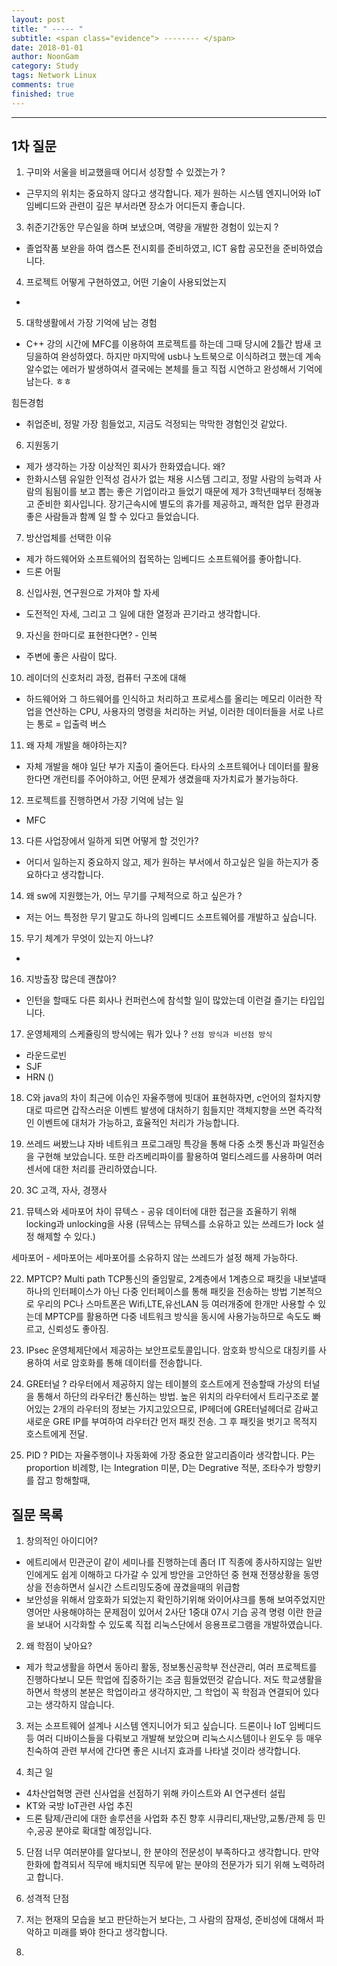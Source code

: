 ```yaml
---
layout: post
title: " ----- "
subtitle: <span class="evidence"> -------- </span>
date: 2018-01-01
author: NoonGam
category: Study
tags: Network Linux
comments: true
finished: true
---
```


---



## 1차 질문

1. 구미와 서울을 비교했을때 어디서 성장할 수 있겠는가 ?
- 근무지의 위치는 중요하지 않다고 생각합니다. 제가 원하는 시스템 엔지니어와 IoT 임베디드와
관련이 깊은 부서라면 장소가 어디든지 좋습니다.

3. 취준기간동안 무슨일을 하며 보냈으며, 역량을 개발한 경험이 있는지 ?
- 졸업작품 보완을 하여 캡스톤 전시회를 준비하였고, ICT 융합 공모전을 준비하였습니다.

4. 프로젝트 어떻게 구현하였고, 어떤 기술이 사용되었는지
-

5. 대학생활에서 가장 기억에 남는 경험
- C++ 강의 시간에 MFC를 이용하여 프로젝트를 하는데 그때 당시에 2틀간 밤새 코딩을하여 완성하였다.
하지만 마지막에 usb나 노트북으로 이식하려고 했는데 계속 알수없는 에러가 발생하여서 결국에는 본체를 들고
직접 시연하고 완성해서 기억에 남는다. ㅎㅎ

힘든경험
- 취업준비, 정말 가장 힘들었고, 지금도 걱정되는 막막한 경험인것 같았다.


6. 지원동기
- 제가 생각하는 가장 이상적인 회사가 한화였습니다.
왜?
- 한화시스템 유일한 인적성 검사가 없는 채용 시스템 그리고, 정말 사람의 능력과 사람의 됨됨이를 보고 뽑는 좋은 기업이라고
들었기 때문에 제가 3학년때부터 정해놓고 준비한 회사입니다.
장기근속시에 별도의 휴가를 제공하고, 쾌적한 업무 환경과 좋은 사람들과 함꼐 일 할 수 있다고 들었습니다.

7. 방산업체를 선택한 이유
- 제가 하드웨어와 소프트웨어의 접목하는 임베디드 소프트웨어를 좋아합니다.
- 드론 어필

8. 신입사원, 연구원으로 가져야 할 자세
- 도전적인 자세, 그리고 그 일에 대한 열정과 끈기라고 생각합니다.

9. 자신을 한마디로 표현한다면? - 인복
- 주변에 좋은 사람이 많다.

10. 레이더의 신호처리 과정, 컴퓨터 구조에 대해
-   하드웨어와 그 하드웨어를 인식하고 처리하고 프로세스를 올리는 메모리
이러한 작업을 연산하는 CPU, 사용자의 명령을 처리하는 커널, 이러한 데이터들을 서로 나르는 통로 = 입출력 버스


11. 왜 자체 개발을 해야하는지?
- 자체 개발을 해야 일단 부가 지출이 줄어든다. 타사의 소프트웨어나 데이터를 활용 한다면 개런티를 주어야하고,
어떤 문제가 생겼을때 자가치료가 불가능하다.

12. 프로젝트를 진행하면서 가장 기억에 남는 일
- MFC

13. 다른 사업장에서 일하게 되면 어떻게 할 것인가?
- 어디서 일하는지 중요하지 않고, 제가 원하는 부서에서 하고싶은 일을 하는지가 중요하다고 생각합니다.

14. 왜 sw에 지원했는가, 어느 무기를 구체적으로 하고 싶은가 ?
- 저는 어느 특정한 무기 말고도 하나의 임베디드 소프트웨어를 개발하고 싶습니다.

15. 무기 체계가 무엇이 있는지 아느냐?
-

16. 지방출장 많은데 괜찮아?
- 인턴을 할때도 다른 회사나 컨퍼런스에 참석할 일이 많았는데 이런걸 즐기는 타입입니다.

17. 운영체제의 스케쥴링의 방식에는 뭐가 있나 ?
`선점 방식과 비선점 방식`
- 라운드로빈
- SJF
- HRN ()

18. C와 java의 차이
최근에 이슈인 자율주행에 빗대어 표현하자면, c언어의 절차지향대로 따르면 갑작스러운 이벤트 발생에 대처하기 힘들지만
객체지향을 쓰면 즉각적인 이벤트에 대처가 가능하고, 효율적인 처리가 가능합니다.

19. 쓰레드 써봤느냐
자바 네트워크 프로그래밍 특강을 통해 다중 소켓 통신과 파일전송을 구현해 보았습니다.
또한 라즈베리파이를 활용하여 멀티스레드를 사용하며 여러 센서에 대한 처리를 관리하였습니다.

20. 3C 고객, 자사, 경쟁사


21. 뮤텍스와 세마포어 차이
뮤텍스 - 공유 데이터에 대한 접근을 죠율하기 위해 locking과 unlocking을 사용
(뮤텍스는 뮤텍스를 소유하고 있는 쓰레드가 lock 설정 해제할 수 있다.)

세마포어 - 세마포어는 세마포어를 소유하지 않는 쓰레드가 설정 해제 가능하다.

22. MPTCP?
Multi path TCP통신의 줄임말로, 2계층에서 1계층으로 패킷을 내보낼때 하나의 인터페이스가 아닌 다중 인터페이스를 통해 패킷을 전송하는 방법
기본적으로 우리의 PC나 스마트폰은 Wifi,LTE,유선LAN 등 여러개중에 한개만 사용할 수 있는데 MPTCP를 활용하면
다중 네트워크 방식을 동시에 사용가능하므로 속도도 빠르고, 신뢰성도 좋아짐.

23. IPsec
운영체제단에서 제공하는 보안프로토콜입니다. 암호화 방식으로 대칭키를 사용하여 서로 암호화를 통해 데이터를 전송합니다.

24. GRE터널 ?
라우터에서 제공하지 않는 테이블의 호스트에게 전송할때 가상의 터널을 통해서 하단의 라우터간 통신하는 방법.
높은 위치의 라우터에서 트리구조로 붙어있는 2개의 라우터의 정보는 가지고있으므로, IP헤더에 GRE터널헤더로 감싸고 새로운 GRE IP를 부여하여 라우터간 먼저 패킷 전송.
그 후 패킷을 벗기고 목적지 호스트에게 전달.


25. PID ?
PID는 자율주행이나 자동화에 가장 중요한 알고리즘이라 생각합니다.
P는 proportion 비례항,
I는 Integration 미분,
D는 Degrative 적분,
조타수가 방향키를 잡고 항해할때,


## 질문 목록

1. 창의적인 아이디어?
- 에트리에서 민관군이 같이 세미나를 진행하는데 좀더 IT 직종에 종사하지않는 일반인에게도 쉽게 이해하고 다가갈 수 있게
방안을 고안하던 중 현재 전쟁상황을 동영상을 전송하면서 실시간 스트리밍도중에 끊겼을때의 위급함
- 보안성을 위해서 암호화가 되었는지 확인하기위해 와이어샤크를 통해 보여주었지만 영어만 사용해야하는 문제점이 있어서
2사단 1중대  07시 기습 공격 명령 이란 한글을 보내어 시각화할 수 있도록 직접 리눅스단에서 응용프로그램을 개발하였습니다.

2. 왜 학점이 낮아요?
- 제가 학교생활을 하면서 동아리 활동, 정보통신공학부 전산관리, 여러 프로젝트를 진행하다보니 모든 학업에 집중하기는 조금 힘들었떤것 같습니다.
저도 학교생활을 하면서 학생의 본분은 학업이라고 생각하지만, 그 학업이 꼭 학점과 연결되어 있다고는 생각하지 않습니다.

3. 저는 소프트웨어 설계나 시스템 엔지니어가 되고 싶습니다. 드론이나 IoT 임베디드 등 여러 디바이스들을 다뤄보고 개발해 보았으며 리눅스시스템이나 윈도우 등 매우 친숙하여
관련 부서에 간다면 좋은 시너지 효과를 나타낼 것이라 생각합니다.


4. 최근 일
- 4차산업혁명 관련 신사업을 선점하기 위해 카이스트와 AI 연구센터 설립
- KT와 국방 IoT관련 사업 추진
- 드론 탐제/관리에 대한 솔루션을 사업화 추진
향후 시큐리티,재난망,교통/관제 등 민수,공공 분야로 확대할 예정입니다.


5. 단점
너무 여러분야를 알다보니, 한 분야의 전문성이 부족하다고 생각합니다. 만약 한화에 합격되서 직무에 배치되면
직무에 맡는 분야의 전문가가 되기 위해 노력하려고 합니다.

6. 성격적 단점

7. 저는 현재의 모습을 보고 판단하는거 보다는,
그 사람의 잠재성, 준비성에 대해서 파악하고 미래를 봐야 한다고 생각합니다.

8.
